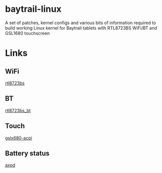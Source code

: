 # baytrail-linux

A set of patches, kernel configs and various bits of information required to build working Linux kernel for Baytrail tablets with RTL8723BS WiFi/BT and GSL1680 touchscreen

# Links

## WiFi ##
[rtl8723bs](https://github.com/hadess/rtl8723bs)

## BT ##
[rtl8723bs_bt](https://github.com/lwfinger/rtl8723bs_bt)

## Touch ##
[gslx680-acpi](https://github.com/onitake/gslx680-acpi)

## Battery status ##
[axpd](https://github.com/Icenowy/axpd/)
